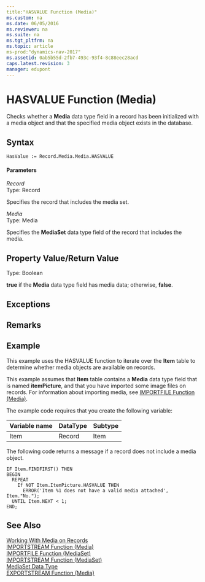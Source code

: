 ```yaml
---
title:"HASVALUE Function (Media)"
ms.custom: na
ms.date: 06/05/2016
ms.reviewer: na
ms.suite: na
ms.tgt_pltfrm: na
ms.topic: article
ms-prod:"dynamics-nav-2017"
ms.assetid: 0ab5b55d-2fb7-493c-93f4-8c88eec28acd
caps.latest.revision: 3
manager: edupont
---
```

# HASVALUE Function (Media)
Checks whether a **Media** data type field in a record has been initialized with a media object and that the specified media object exists in the database.  
  
## Syntax  
  
```  
HasValue := Record.Media.Media.HASVALUE  
```  
  
#### Parameters  
 *Record*  
 Type: Record  
  
 Specifies the record that includes the media set.  
  
 *Media*  
 Type: Media  
  
 Specifies the **MediaSet** data type field of the record that includes the media.  
  
## Property Value\/Return Value  
 Type: Boolean  
  
 **true** if the **Media** data type field has media data; otherwise, **false**.  
  
## Exceptions  
  
## Remarks  
  
## Example  
 This example uses the HASVALUE function to iterate over the **Item** table to determine whether media objects are available on records.  
  
 This example assumes that **Item** table contains a **Media** data type field that is named **itemPicture**, and that you have imported some image files on records. For information about importing media, see [IMPORTFILE Function \(Media\)](IMPORTFILE-Function--Media-.md).  
  
 The example code requires that you create the following variable:  
  
|Variable name|DataType|Subtype|  
|-------------------|--------------|-------------|  
|Item|Record|Item|  
  
 The following code returns a message if a record does not include a media object.  
  
```  
IF Item.FINDFIRST() THEN  
BEGIN  
  REPEAT  
    If NOT Item.ItemPicture.HASVALUE THEN  
      ERROR('Item %1 does not have a valid media attached', Item."No.");  
  UNTIL Item.NEXT < 1;  
END;  
```  
  
## See Also  
 [Working With Media on Records](Working-With-Media-on-Records.md)   
 [IMPORTSTREAM Function \(Media\)](IMPORTSTREAM-Function--Media-.md)   
 [IMPORTFILE Function \(MediaSet\)](IMPORTFILE-Function--MediaSet-.md)   
 [IMPORTSTREAM Function \(MediaSet\)](IMPORTSTREAM-Function--MediaSet-.md)   
 [MediaSet Data Type](MediaSet-Data-Type.md)   
 [EXPORTSTREAM Function \(Media\)](EXPORTSTREAM-Function--Media-.md)